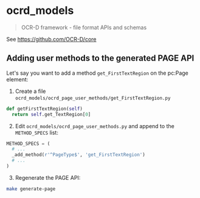 # ocrd_models

> OCR-D framework - file format APIs and schemas

See https://github.com/OCR-D/core

## Adding user methods to the generated PAGE API

Let's say you want to add a method `get_FirstTextRegion` on the pc:Page element:

1. Create a file `ocrd_models/ocrd_page_user_methods/get_FirstTextRegion.py`

```python
def getFirstTextRegion(self)
  return self.get_TextRegion[0]
```

2. Edit `ocrd_models/ocrd_page_user_methods.py` and append to the `METHOD_SPECS` list:

```python
METHOD_SPECS = (
  # ...
  _add_method(r'^PageType$', 'get_FirstTextRegion')
  # ...
)
```

3. Regenerate the PAGE API:

```sh
make generate-page
```
